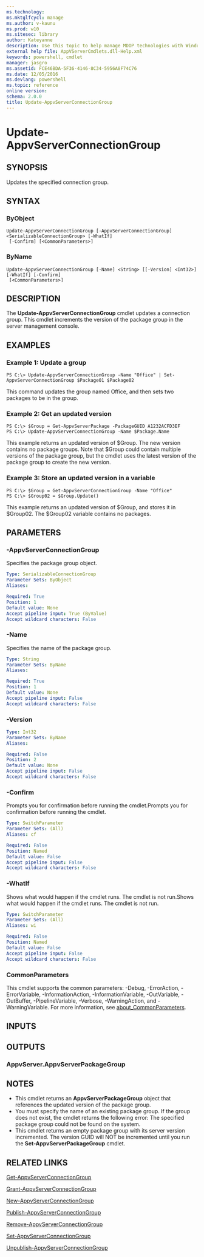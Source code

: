```yaml
---
ms.technology: 
ms.mktglfcycl: manage
ms.author: v-kaunu
ms.prod: w10
ms.sitesec: library
author: Kateyanne
description: Use this topic to help manage MDOP technologies with Windows PowerShell.
external help file: AppVServerCmdlets.dll-Help.xml
keywords: powershell, cmdlet
manager: jasgro 
ms.assetid: FCE46BDA-5F36-4146-8C34-5956A8F74C76
ms.date: 12/05/2016
ms.devlang: powershell
ms.topic: reference
online version: 
schema: 2.0.0
title: Update-AppvServerConnectionGroup
---
```


# Update-AppvServerConnectionGroup

## SYNOPSIS
Updates the specified connection group.

## SYNTAX

### ByObject
```
Update-AppvServerConnectionGroup [-AppvServerConnectionGroup] <SerializableConnectionGroup> [-WhatIf]
 [-Confirm] [<CommonParameters>]
```

### ByName
```
Update-AppvServerConnectionGroup [-Name] <String> [[-Version] <Int32>] [-WhatIf] [-Confirm]
 [<CommonParameters>]
```

## DESCRIPTION
The **Update-AppvServerConnectionGroup** cmdlet updates a connection group.
This cmdlet increments the version of the package group in the server management console.

## EXAMPLES

### Example 1: Update a group
```
PS C:\> Update-AppvServerConnectionGroup -Name "Office" | Set-AppvServerConnectionGroup $Package01 $Package02
```

This command updates the group named Office, and then sets two packages to be in the group.

### Example 2: Get an updated version
```
PS C:\> $Group = Get-AppvServerPackage -PackageGUID A1232ACFD3EF
PS C:\> Update-AppvServerConnectionGroup -Name $Package.Name
```

This example returns an updated version of $Group.
The new version contains no package groups.
Note that $Group could contain multiple versions of the package group, but the cmdlet uses the latest version of the package group to create the new version.

### Example 3: Store an updated version in a variable
```
PS C:\> $Group = Get-AppvServerConnectionGroup -Name "Office"
PS C:\> $Group02 = $Group.Update()
```

This example returns an updated version of $Group, and stores it in $Group02.
The $Group02 variable contains no packages.

## PARAMETERS

### -AppvServerConnectionGroup
Specifies the package group object.

```yaml
Type: SerializableConnectionGroup
Parameter Sets: ByObject
Aliases: 

Required: True
Position: 1
Default value: None
Accept pipeline input: True (ByValue)
Accept wildcard characters: False
```

### -Name
Specifies the name of the package group.

```yaml
Type: String
Parameter Sets: ByName
Aliases: 

Required: True
Position: 1
Default value: None
Accept pipeline input: False
Accept wildcard characters: False
```

### -Version
```yaml
Type: Int32
Parameter Sets: ByName
Aliases: 

Required: False
Position: 2
Default value: None
Accept pipeline input: False
Accept wildcard characters: False
```

### -Confirm
Prompts you for confirmation before running the cmdlet.Prompts you for confirmation before running the cmdlet.

```yaml
Type: SwitchParameter
Parameter Sets: (All)
Aliases: cf

Required: False
Position: Named
Default value: False
Accept pipeline input: False
Accept wildcard characters: False
```

### -WhatIf
Shows what would happen if the cmdlet runs.
The cmdlet is not run.Shows what would happen if the cmdlet runs.
The cmdlet is not run.

```yaml
Type: SwitchParameter
Parameter Sets: (All)
Aliases: wi

Required: False
Position: Named
Default value: False
Accept pipeline input: False
Accept wildcard characters: False
```

### CommonParameters
This cmdlet supports the common parameters: -Debug, -ErrorAction, -ErrorVariable, -InformationAction, -InformationVariable, -OutVariable, -OutBuffer, -PipelineVariable, -Verbose, -WarningAction, and -WarningVariable. For more information, see [about_CommonParameters](http://go.microsoft.com/fwlink/?LinkID=113216).

## INPUTS

## OUTPUTS

### AppvServer.AppvServerPackageGroup

## NOTES
* This cmdlet returns an **AppvServerPackageGroup** object that references the updated version of the package group.
* You must specify the name of an existing package group. If the group does not exist, the cmdlet returns the following error: The specified package group could not be found on the system.
* This cmdlet returns an empty package group with its server version incremented. The version GUID will NOT be incremented until you run the **Set-AppvServerPackageGroup** cmdlet.

## RELATED LINKS

[Get-AppvServerConnectionGroup](./Get-AppvServerConnectionGroup.md)

[Grant-AppvServerConnectionGroup](./Grant-AppvServerConnectionGroup.md)

[New-AppvServerConnectionGroup](./New-AppvServerConnectionGroup.md)

[Publish-AppvServerConnectionGroup](./Publish-AppvServerConnectionGroup.md)

[Remove-AppvServerConnectionGroup](./Remove-AppvServerConnectionGroup.md)

[Set-AppvServerConnectionGroup](./Set-AppvServerConnectionGroup.md)

[Unpublish-AppvServerConnectionGroup](./Unpublish-AppvServerConnectionGroup.md)


